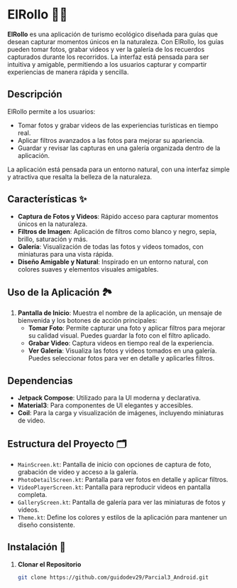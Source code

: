 # ElRollo 📸🌿

**ElRollo** es una aplicación de turismo ecológico diseñada para guías que desean capturar momentos únicos en la naturaleza. Con ElRollo, los guías pueden tomar fotos, grabar videos y ver la galería de los recuerdos capturados durante los recorridos. La interfaz está pensada para ser intuitiva y amigable, permitiendo a los usuarios capturar y compartir experiencias de manera rápida y sencilla.

## Descripción

ElRollo permite a los usuarios:
- Tomar fotos y grabar videos de las experiencias turísticas en tiempo real.
- Aplicar filtros avanzados a las fotos para mejorar su apariencia.
- Guardar y revisar las capturas en una galería organizada dentro de la aplicación.

La aplicación está pensada para un entorno natural, con una interfaz simple y atractiva que resalta la belleza de la naturaleza.

## Características ✨

- **Captura de Fotos y Videos**: Rápido acceso para capturar momentos únicos en la naturaleza.
- **Filtros de Imagen**: Aplicación de filtros como blanco y negro, sepia, brillo, saturación y más.
- **Galería**: Visualización de todas las fotos y videos tomados, con miniaturas para una vista rápida.
- **Diseño Amigable y Natural**: Inspirado en un entorno natural, con colores suaves y elementos visuales amigables.

## Uso de la Aplicación 🏞️

1. **Pantalla de Inicio**: Muestra el nombre de la aplicación, un mensaje de bienvenida y los botones de acción principales:
   - **Tomar Foto**: Permite capturar una foto y aplicar filtros para mejorar su calidad visual. Puedes guardar la foto con el filtro aplicado.
   - **Grabar Video**: Captura videos en tiempo real de la experiencia.
   - **Ver Galería**: Visualiza las fotos y videos tomados en una galería. Puedes seleccionar fotos para ver en detalle y aplicarles filtros.

## Dependencias

- **Jetpack Compose**: Utilizado para la UI moderna y declarativa.
- **Material3**: Para componentes de UI elegantes y accesibles.
- **Coil**: Para la carga y visualización de imágenes, incluyendo miniaturas de video.

## Estructura del Proyecto 🗂️

- `MainScreen.kt`: Pantalla de inicio con opciones de captura de foto, grabación de video y acceso a la galería.
- `PhotoDetailScreen.kt`: Pantalla para ver fotos en detalle y aplicar filtros.
- `VideoPlayerScreen.kt`: Pantalla para reproducir videos en pantalla completa.
- `GalleryScreen.kt`: Pantalla de galería para ver las miniaturas de fotos y videos.
- `Theme.kt`: Define los colores y estilos de la aplicación para mantener un diseño consistente.

## Instalación 🚀

1. **Clonar el Repositorio**

   ```bash
   git clone https://github.com/guidodev29/Parcial3_Android.git


